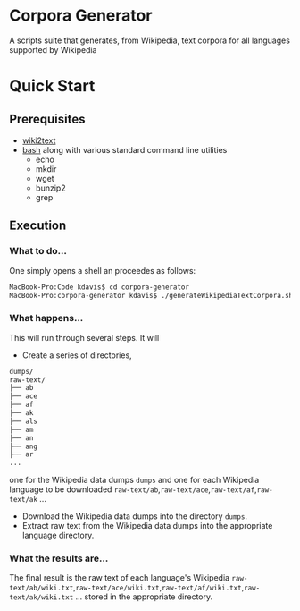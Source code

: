 # Corpora Generator
A scripts suite that generates, from Wikipedia, text corpora for all languages supported by Wikipedia

# Quick Start

## Prerequisites

- [wiki2text](https://github.com/rspeer/wiki2text)
- [bash](http://www.gnu.org/software/bash/) along with various standard command line utilities
  - echo
  - mkdir
  - wget
  - bunzip2
  - grep

## Execution

### What to do...

One simply opens a shell an proceedes as follows:
```bash
MacBook-Pro:Code kdavis$ cd corpora-generator
MacBook-Pro:corpora-generator kdavis$ ./generateWikipediaTextCorpora.sh
```

### What happens...

This will run through several steps. It will

* Create a series of directories,
```bash
dumps/
raw-text/
├── ab
├── ace
├── af
├── ak
├── als
├── am
├── an
├── ang
├── ar
...
```
one for the Wikipedia data dumps `dumps` and one for each Wikipedia language to be downloaded `raw-text/ab`,`raw-text/ace`,`raw-text/af`,`raw-text/ak` ...
* Download the Wikipedia data dumps into the directory `dumps`.
* Extract raw text from the Wikipedia data dumps into the appropriate language directory.

### What the results are...

The final result is the raw text of each language's Wikipedia `raw-text/ab/wiki.txt`,`raw-text/ace/wiki.txt`,`raw-text/af/wiki.txt`,`raw-text/ak/wiki.txt` ... stored in the appropriate directory.
